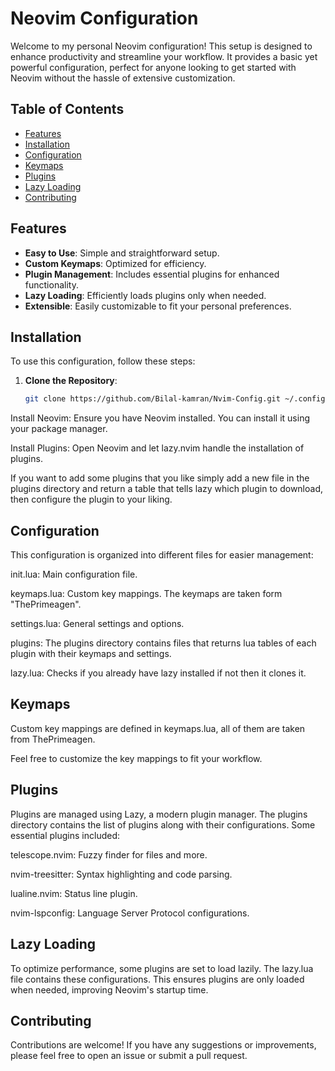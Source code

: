 # Neovim Configuration

Welcome to my personal Neovim configuration! This setup is designed to enhance productivity and streamline your workflow. It provides a basic yet powerful configuration, perfect for anyone looking to get started with Neovim without the hassle of extensive customization.

## Table of Contents
- [Features](#features)
- [Installation](#installation)
- [Configuration](#configuration)
- [Keymaps](#keymaps)
- [Plugins](#plugins)
- [Lazy Loading](#lazy-loading)
- [Contributing](#contributing)

## Features
- **Easy to Use**: Simple and straightforward setup.
- **Custom Keymaps**: Optimized for efficiency.
- **Plugin Management**: Includes essential plugins for enhanced functionality.
- **Lazy Loading**: Efficiently loads plugins only when needed.
- **Extensible**: Easily customizable to fit your personal preferences.

## Installation
To use this configuration, follow these steps:

1. **Clone the Repository**:
   ```sh
   git clone https://github.com/Bilal-kamran/Nvim-Config.git ~/.config/nvim
Install Neovim: Ensure you have Neovim installed. You can install it using your package manager.

Install Plugins: Open Neovim and let lazy.nvim handle the installation of plugins.

If you want to add some plugins that you like simply add a new file in the plugins directory and return a table that tells lazy which plugin to download, then configure the plugin to your liking.

## Configuration
This configuration is organized into different files for easier management:

init.lua: Main configuration file.

keymaps.lua: Custom key mappings. The keymaps are taken form "ThePrimeagen".

settings.lua: General settings and options.

plugins: The plugins directory contains files that returns lua tables of each plugin with their keymaps and settings.

lazy.lua: Checks if you already have lazy installed if not then it clones it.

## Keymaps
Custom key mappings are defined in keymaps.lua, all of them are taken from ThePrimeagen.

Feel free to customize the key mappings to fit your workflow.

## Plugins
Plugins are managed using Lazy, a modern plugin manager. The plugins directory contains the list of plugins along with their configurations. Some essential plugins included:

telescope.nvim: Fuzzy finder for files and more.

nvim-treesitter: Syntax highlighting and code parsing.

lualine.nvim: Status line plugin.

nvim-lspconfig: Language Server Protocol configurations.

## Lazy Loading
To optimize performance, some plugins are set to load lazily. The lazy.lua file contains these configurations. This ensures plugins are only loaded when needed, improving Neovim's startup time.

## Contributing
Contributions are welcome! If you have any suggestions or improvements, please feel free to open an issue or submit a pull request.
